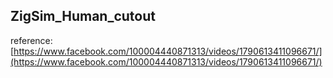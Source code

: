 ## ZigSim_Human_cutout
reference: [https://www.facebook.com/100004440871313/videos/1790613411096671/](https://www.facebook.com/100004440871313/videos/1790613411096671/)

